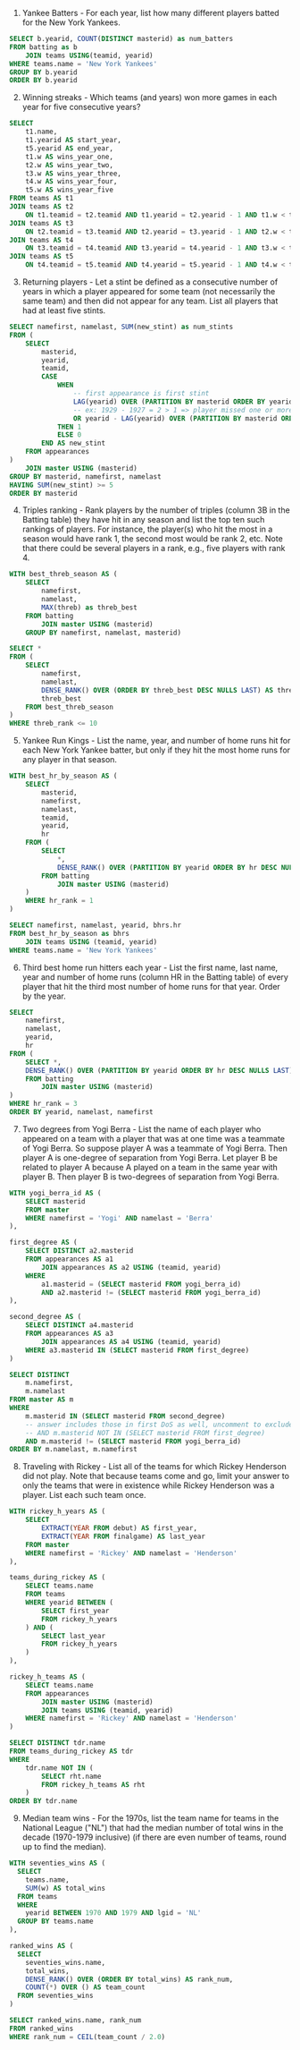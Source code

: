 1. Yankee Batters - For each year, list how many different players batted for the New York Yankees.

```sql
SELECT b.yearid, COUNT(DISTINCT masterid) as num_batters
FROM batting as b
	JOIN teams USING(teamid, yearid)
WHERE teams.name = 'New York Yankees'
GROUP BY b.yearid
ORDER BY b.yearid
```

2.  Winning streaks - Which teams (and years) won more games in each year for five consecutive years?

```sql
SELECT
    t1.name,
    t1.yearid AS start_year,
    t5.yearid AS end_year,
    t1.w AS wins_year_one,
    t2.w AS wins_year_two,
    t3.w AS wins_year_three,
    t4.w AS wins_year_four,
    t5.w AS wins_year_five
FROM teams AS t1
JOIN teams AS t2
    ON t1.teamid = t2.teamid AND t1.yearid = t2.yearid - 1 AND t1.w < t2.w
JOIN teams AS t3
    ON t2.teamid = t3.teamid AND t2.yearid = t3.yearid - 1 AND t2.w < t3.w
JOIN teams AS t4
    ON t3.teamid = t4.teamid AND t3.yearid = t4.yearid - 1 AND t3.w < t4.w
JOIN teams AS t5
    ON t4.teamid = t5.teamid AND t4.yearid = t5.yearid - 1 AND t4.w < t5.w
```

3. Returning players - Let a stint be defined as a consecutive number of years in which a player appeared for 
some team (not necessarily the same team) and then did not appear for any team. List all players that had at 
least five stints.

```sql
SELECT namefirst, namelast, SUM(new_stint) as num_stints
FROM (
    SELECT
        masterid,
        yearid,
        teamid,
        CASE
            WHEN
                -- first appearance is first stint
                LAG(yearid) OVER (PARTITION BY masterid ORDER BY yearid) IS NULL
                -- ex: 1929 - 1927 = 2 > 1 => player missed one or more years, so count new stint
                OR yearid - LAG(yearid) OVER (PARTITION BY masterid ORDER BY yearid) > 1
            THEN 1
            ELSE 0
        END AS new_stint
    FROM appearances
)
    JOIN master USING (masterid)
GROUP BY masterid, namefirst, namelast
HAVING SUM(new_stint) >= 5
ORDER BY masterid
```

4. Triples ranking - Rank players by the number of triples (column 3B in the Batting table) they have hit in
any season and list the top ten such rankings of players. For instance, the player(s) who hit the most in a 
season would have rank 1, the second most would be rank 2, etc. Note that there could be several players in 
a rank, e.g., five players with rank 4.

```sql
WITH best_threb_season AS (
	SELECT
		namefirst,
		namelast,
		MAX(threb) as threb_best
	FROM batting
		JOIN master USING (masterid)
	GROUP BY namefirst, namelast, masterid)

SELECT *
FROM (
	SELECT
		namefirst,
		namelast,
		DENSE_RANK() OVER (ORDER BY threb_best DESC NULLS LAST) AS threb_rank,
		threb_best
	FROM best_threb_season
)
WHERE threb_rank <= 10
```

5. Yankee Run Kings - List the name, year, and number of home runs hit for each New York Yankee batter,
but only if they hit the most home runs for any player in that season.

```sql
WITH best_hr_by_season AS (
	SELECT
		masterid,
		namefirst,
		namelast,
		teamid,
		yearid,
		hr
	FROM (
		SELECT 
			*,
			DENSE_RANK() OVER (PARTITION BY yearid ORDER BY hr DESC NULLS LAST) AS hr_rank
		FROM batting
			JOIN master USING (masterid)
	)
	WHERE hr_rank = 1
)

SELECT namefirst, namelast, yearid, bhrs.hr
FROM best_hr_by_season as bhrs
	JOIN teams USING (teamid, yearid)
WHERE teams.name = 'New York Yankees'
```

6. Third best home run hitters each year - List the first name, last name, year and number of home runs
(column HR in the Batting table) of every player that hit the third most number of home runs for that year.
Order by the year.

```sql
SELECT
	namefirst,
	namelast,
	yearid,
	hr
FROM (
	SELECT *,
	DENSE_RANK() OVER (PARTITION BY yearid ORDER BY hr DESC NULLS LAST) AS hr_rank
	FROM batting
		JOIN master USING (masterid)
)
WHERE hr_rank = 3
ORDER BY yearid, namelast, namefirst
```


7. Two degrees from Yogi Berra - List the name of each player who appeared on a team with a player that was 
at one time was a teammate of Yogi Berra. So suppose player A was a teammate of Yogi Berra. Then player A is
one-degree of separation from Yogi Berra. Let player B be related to player A because A played on a team in 
the same year with player B. Then player B is two-degrees of separation from Yogi Berra.

```sql
WITH yogi_berra_id AS (
	SELECT masterid
	FROM master
	WHERE namefirst = 'Yogi' AND namelast = 'Berra'
),

first_degree AS (
	SELECT DISTINCT a2.masterid
	FROM appearances AS a1
		JOIN appearances AS a2 USING (teamid, yearid)
	WHERE
		a1.masterid = (SELECT masterid FROM yogi_berra_id) 
		AND a2.masterid != (SELECT masterid FROM yogi_berra_id)
),

second_degree AS (
	SELECT DISTINCT a4.masterid
	FROM appearances AS a3
		JOIN appearances AS a4 USING (teamid, yearid)
	WHERE a3.masterid IN (SELECT masterid FROM first_degree)
)

SELECT DISTINCT
	m.namefirst,
	m.namelast
FROM master AS m
WHERE 
	m.masterid IN (SELECT masterid FROM second_degree) 
    -- answer includes those in first DoS as well, uncomment to exclude first DoS
	-- AND m.masterid NOT IN (SELECT masterid FROM first_degree)
	AND m.masterid != (SELECT masterid FROM yogi_berra_id)
ORDER BY m.namelast, m.namefirst
```

8. Traveling with Rickey - List all of the teams for which Rickey Henderson did not play. Note that because
teams come and go, limit your answer to only the teams that were in existence while Rickey Henderson was a player.
List each such team once.

```sql
WITH rickey_h_years AS (
	SELECT
		EXTRACT(YEAR FROM debut) AS first_year,
		EXTRACT(YEAR FROM finalgame) AS last_year
	FROM master
	WHERE namefirst = 'Rickey' AND namelast = 'Henderson'
),

teams_during_rickey AS (
	SELECT teams.name
	FROM teams 
	WHERE yearid BETWEEN (
		SELECT first_year
		FROM rickey_h_years
	) AND (
		SELECT last_year
		FROM rickey_h_years
	)
),

rickey_h_teams AS (
	SELECT teams.name
	FROM appearances
		JOIN master USING (masterid)
		JOIN teams USING (teamid, yearid)
	WHERE namefirst = 'Rickey' AND namelast = 'Henderson'
)

SELECT DISTINCT tdr.name
FROM teams_during_rickey AS tdr
WHERE
	tdr.name NOT IN (
		SELECT rht.name
		FROM rickey_h_teams AS rht
	)
ORDER BY tdr.name
```

9. Median team wins - For the 1970s, list the team name for teams in the National League ("NL") that had the
median number of total wins in the decade (1970-1979 inclusive) (if there are even number of teams, round up 
to find the median).

```sql
WITH seventies_wins AS (
  SELECT
    teams.name,
    SUM(w) AS total_wins
  FROM teams
  WHERE
    yearid BETWEEN 1970 AND 1979 AND lgid = 'NL'
  GROUP BY teams.name
),

ranked_wins AS (
  SELECT
    seventies_wins.name,
    total_wins,
    DENSE_RANK() OVER (ORDER BY total_wins) AS rank_num,
    COUNT(*) OVER () AS team_count
  FROM seventies_wins
)

SELECT ranked_wins.name, rank_num
FROM ranked_wins
WHERE rank_num = CEIL(team_count / 2.0)
```